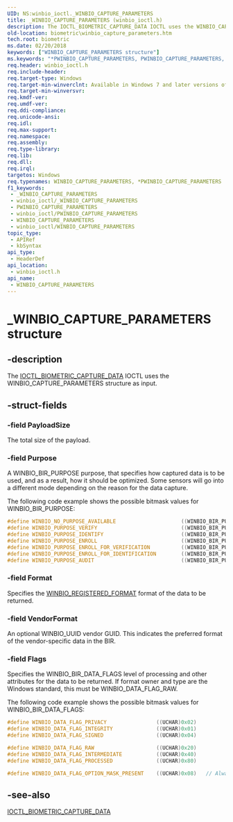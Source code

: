 ```yaml
---
UID: NS:winbio_ioctl._WINBIO_CAPTURE_PARAMETERS
title: _WINBIO_CAPTURE_PARAMETERS (winbio_ioctl.h)
description: The IOCTL_BIOMETRIC_CAPTURE_DATA IOCTL uses the WINBIO_CAPTURE_PARAMETERS structure as input.
old-location: biometric\winbio_capture_parameters.htm
tech.root: biometric
ms.date: 02/20/2018
keywords: ["WINBIO_CAPTURE_PARAMETERS structure"]
ms.keywords: "*PWINBIO_CAPTURE_PARAMETERS, PWINBIO_CAPTURE_PARAMETERS, PWINBIO_CAPTURE_PARAMETERS structure pointer [Biometric Devices], WINBIO_CAPTURE_PARAMETERS, WINBIO_CAPTURE_PARAMETERS structure [Biometric Devices], _WINBIO_CAPTURE_PARAMETERS, biometric.winbio_capture_parameters, biometric_ref_fbd581b2-ced0-4c0d-b76c-be5a469252fd.xml, winbio_ioctl/PWINBIO_CAPTURE_PARAMETERS, winbio_ioctl/WINBIO_CAPTURE_PARAMETERS"
req.header: winbio_ioctl.h
req.include-header: 
req.target-type: Windows
req.target-min-winverclnt: Available in Windows 7 and later versions of Windows.
req.target-min-winversvr: 
req.kmdf-ver: 
req.umdf-ver: 
req.ddi-compliance: 
req.unicode-ansi: 
req.idl: 
req.max-support: 
req.namespace: 
req.assembly: 
req.type-library: 
req.lib: 
req.dll: 
req.irql: 
targetos: Windows
req.typenames: WINBIO_CAPTURE_PARAMETERS, *PWINBIO_CAPTURE_PARAMETERS
f1_keywords:
 - _WINBIO_CAPTURE_PARAMETERS
 - winbio_ioctl/_WINBIO_CAPTURE_PARAMETERS
 - PWINBIO_CAPTURE_PARAMETERS
 - winbio_ioctl/PWINBIO_CAPTURE_PARAMETERS
 - WINBIO_CAPTURE_PARAMETERS
 - winbio_ioctl/WINBIO_CAPTURE_PARAMETERS
topic_type:
 - APIRef
 - kbSyntax
api_type:
 - HeaderDef
api_location:
 - winbio_ioctl.h
api_name:
 - WINBIO_CAPTURE_PARAMETERS
---
```


# _WINBIO_CAPTURE_PARAMETERS structure


## -description

The <a href="/windows-hardware/drivers/ddi/winbio_ioctl/ni-winbio_ioctl-ioctl_biometric_capture_data">IOCTL_BIOMETRIC_CAPTURE_DATA</a> IOCTL uses the WINBIO_CAPTURE_PARAMETERS structure as input.

## -struct-fields

### -field PayloadSize

The total size of the payload.

### -field Purpose

A WINBIO_BIR_PURPOSE purpose, that specifies how captured data is to be used, and as a result, how it should be optimized.  Some sensors will go into a different mode depending on the reason for the data capture.

The following code example shows the possible bitmask values for WINBIO_BIR_PURPOSE:

```cpp
#define WINBIO_NO_PURPOSE_AVAILABLE                     ((WINBIO_BIR_PURPOSE)0x00)
#define WINBIO_PURPOSE_VERIFY                           ((WINBIO_BIR_PURPOSE)0x01)
#define WINBIO_PURPOSE_IDENTIFY                         ((WINBIO_BIR_PURPOSE)0x02)
#define WINBIO_PURPOSE_ENROLL                           ((WINBIO_BIR_PURPOSE)0x04)
#define WINBIO_PURPOSE_ENROLL_FOR_VERIFICATION          ((WINBIO_BIR_PURPOSE)0x08)
#define WINBIO_PURPOSE_ENROLL_FOR_IDENTIFICATION        ((WINBIO_BIR_PURPOSE)0x10)
#define WINBIO_PURPOSE_AUDIT                            ((WINBIO_BIR_PURPOSE)0x80)
```

### -field Format

Specifies the <a href="/windows-hardware/drivers/ddi/winbio_types/ns-winbio_types-_winbio_registered_format">WINBIO_REGISTERED_FORMAT</a> format of the data to be returned.

### -field VendorFormat

An optional WINBIO_UUID vendor GUID.  This indicates the preferred format of the vendor-specific data in the BIR.

### -field Flags

Specifies the WINBIO_BIR_DATA_FLAGS level of processing and other attributes for the data to be returned.  If format owner and type are the Windows standard, this must be WINBIO_DATA_FLAG_RAW.

The following code example shows the possible bitmask values for WINBIO_BIR_DATA_FLAGS:

```cpp
#define WINBIO_DATA_FLAG_PRIVACY                ((UCHAR)0x02)
#define WINBIO_DATA_FLAG_INTEGRITY              ((UCHAR)0x01)
#define WINBIO_DATA_FLAG_SIGNED                 ((UCHAR)0x04)

#define WINBIO_DATA_FLAG_RAW                    ((UCHAR)0x20)
#define WINBIO_DATA_FLAG_INTERMEDIATE           ((UCHAR)0x40)
#define WINBIO_DATA_FLAG_PROCESSED              ((UCHAR)0x80)

#define WINBIO_DATA_FLAG_OPTION_MASK_PRESENT    ((UCHAR)0x08)   // Always '1'.
```

## -see-also

<a href="/windows-hardware/drivers/ddi/winbio_ioctl/ni-winbio_ioctl-ioctl_biometric_capture_data">IOCTL_BIOMETRIC_CAPTURE_DATA</a>
